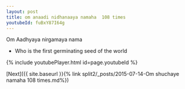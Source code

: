 ```yaml
---
layout: post
title: om anaadi nidhanaaya namaha  108 times
youtubeId: fuBxY87I64g
---
```

 
 
Om Aadhyaya nirgamaya nama 
 
 -  Who is the first germinating seed of the world 
 
  
 
  
 
 
 
 
 
 


{% include youtubePlayer.html id=page.youtubeId %}
 
[Next]({{ site.baseurl }}{% link  split2/_posts/2015-07-14-Om shuchaye namaha 108 times.md%})
 
